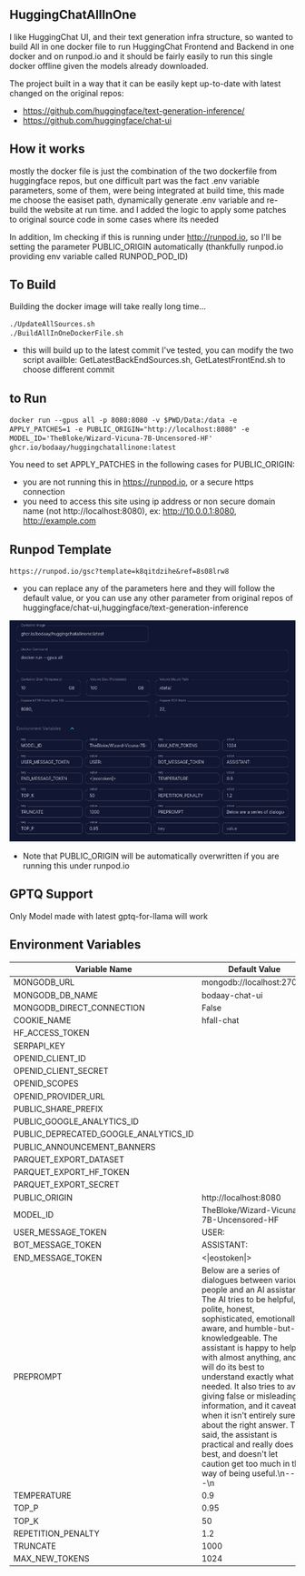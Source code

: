 ## HuggingChatAllInOne

I like HuggingChat UI, and their text generation infra structure, so wanted to build All in one docker file to run HuggingChat Frontend and Backend in one docker and on runpod.io
and it should be fairly easily to run this single docker offline given the models already downloaded.

The project built in a way that it can be easily kept up-to-date with latest changed on the original repos:
* https://github.com/huggingface/text-generation-inference/
* https://github.com/huggingface/chat-ui


## How it works

mostly the docker file is just the combination of the two dockerfile from huggingface repos, but one difficult part was the fact .env variable parameters, some of them, were being integrated at build time, this made me choose the easiset path, dynamically generate .env variable and re-build the website at run time. and I added the logic to apply some patches to original source code in some cases where its needed


In addition, Im checking if this is running under http://runpod.io, so I'll be setting the parameter PUBLIC_ORIGIN automatically (thankfully runpod.io providing env variable called RUNPOD_POD_ID)


## To Build

Building the docker image will take really long time...

```
./UpdateAllSources.sh
./BuildAllInOneDockerFile.sh
``` 
* this will build up to the latest commit I've tested, you can modify the two script availble: GetLatestBackEndSources.sh, GetLatestFrontEnd.sh to choose different commit

## to Run 
```
docker run --gpus all -p 8080:8080 -v $PWD/Data:/data -e APPLY_PATCHES=1 -e PUBLIC_ORIGIN="http://localhost:8080" -e MODEL_ID='TheBloke/Wizard-Vicuna-7B-Uncensored-HF' ghcr.io/bodaay/huggingchatallinone:latest
```

 You need to set APPLY_PATCHES in the following cases for PUBLIC_ORIGIN:

* you are not running this in https://runpod.io, or a secure https connection
* you need to access this site using ip address or non secure domain name (not http://localhost:8080), ex: http://10.0.0.1:8080, http://example.com

## Runpod Template 
```
https://runpod.io/gsc?template=k8qitdzihe&ref=8s08lrw8
```
* you can replace any of the parameters here and they will follow the default value, or you can use any other parameter from original repos of huggingface/chat-ui,huggingface/text-generation-inference

![Alt text](./pics/ss.png)


* Note that PUBLIC_ORIGIN will be automatically overwritten if you are running this under runpod.io


## GPTQ Support

Only Model made with latest gptq-for-llama will work

## Environment Variables

| Variable Name                         | Default Value                                                  |
| ------------------------------------- | -------------------------------------------------------------- |
| MONGODB_URL                           | mongodb://localhost:27017                                      |
| MONGODB_DB_NAME                       | bodaay-chat-ui                                                 |
| MONGODB_DIRECT_CONNECTION             | False                                                          |
| COOKIE_NAME                           | hfall-chat                                                     |
| HF_ACCESS_TOKEN                       |                                                                |
| SERPAPI_KEY                           |                                                                |
| OPENID_CLIENT_ID                      |                                                                |
| OPENID_CLIENT_SECRET                  |                                                                |
| OPENID_SCOPES                         |                                                                |
| OPENID_PROVIDER_URL                   |                                                                |
| PUBLIC_SHARE_PREFIX                   |                                                                |
| PUBLIC_GOOGLE_ANALYTICS_ID            |                                                                |
| PUBLIC_DEPRECATED_GOOGLE_ANALYTICS_ID |                                                                |
| PUBLIC_ANNOUNCEMENT_BANNERS           |                                                                |
| PARQUET_EXPORT_DATASET                |                                                                |
| PARQUET_EXPORT_HF_TOKEN               |                                                                |
| PARQUET_EXPORT_SECRET                 |                                                                |
| PUBLIC_ORIGIN                         | http://localhost:8080                                          |
| MODEL_ID                              | TheBloke/Wizard-Vicuna-7B-Uncensored-HF                        |
| USER_MESSAGE_TOKEN                    | USER:                                                    |
| BOT_MESSAGE_TOKEN                     | ASSISTANT:                                                  |
| END_MESSAGE_TOKEN                     | <\|eostoken\|>                                                   |
| PREPROMPT                             | Below are a series of dialogues between various people and an AI assistant. The AI tries to be helpful, polite, honest, sophisticated, emotionally aware, and humble-but-knowledgeable. The assistant is happy to help with almost anything, and will do its best to understand exactly what is needed. It also tries to avoid giving false or misleading information, and it caveats when it isn't entirely sure about the right answer. That said, the assistant is practical and really does its best, and doesn't let caution get too much in the way of being useful.\n-----\n |
| TEMPERATURE                           | 0.9                                                            |
| TOP_P                                 | 0.95                                                           |
| TOP_K                                 | 50                                                             |
| REPETITION_PENALTY                    | 1.2                                                            |
| TRUNCATE                              | 1000                                                           |
| MAX_NEW_TOKENS                        | 1024  

